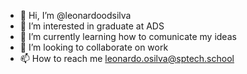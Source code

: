 - 👋 Hi, I’m @leonardoodsilva
- 👀 I’m interested in graduate at ADS
- 🌱 I’m currently learning how to comunicate my ideas
- 💞️ I’m looking to collaborate on work
- 📫 How to reach me leonardo.osilva@sptech.school

<!---
leonardoodsilva/leonardoodsilva is a ✨ special ✨ repository because its `README.md` (this file) appears on your GitHub profile.
You can click the Preview link to take a look at your changes.
--->
